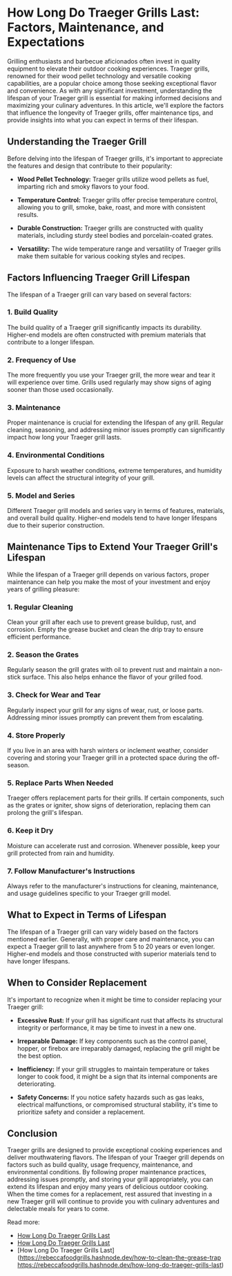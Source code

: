 # How Long Do Traeger Grills Last: Factors, Maintenance, and Expectations

Grilling enthusiasts and barbecue aficionados often invest in quality equipment to elevate their outdoor cooking experiences. Traeger grills, renowned for their wood pellet technology and versatile cooking capabilities, are a popular choice among those seeking exceptional flavor and convenience. As with any significant investment, understanding the lifespan of your Traeger grill is essential for making informed decisions and maximizing your culinary adventures. In this article, we'll explore the factors that influence the longevity of Traeger grills, offer maintenance tips, and provide insights into what you can expect in terms of their lifespan.

## **Understanding the Traeger Grill**

Before delving into the lifespan of Traeger grills, it's important to appreciate the features and design that contribute to their popularity:

- **Wood Pellet Technology:** Traeger grills utilize wood pellets as fuel, imparting rich and smoky flavors to your food.
  
- **Temperature Control:** Traeger grills offer precise temperature control, allowing you to grill, smoke, bake, roast, and more with consistent results.
  
- **Durable Construction:** Traeger grills are constructed with quality materials, including sturdy steel bodies and porcelain-coated grates.
  
- **Versatility:** The wide temperature range and versatility of Traeger grills make them suitable for various cooking styles and recipes.
  
## **Factors Influencing Traeger Grill Lifespan**

The lifespan of a Traeger grill can vary based on several factors:

### **1. Build Quality**

The build quality of a Traeger grill significantly impacts its durability. Higher-end models are often constructed with premium materials that contribute to a longer lifespan.

### **2. Frequency of Use**

The more frequently you use your Traeger grill, the more wear and tear it will experience over time. Grills used regularly may show signs of aging sooner than those used occasionally.

### **3. Maintenance**

Proper maintenance is crucial for extending the lifespan of any grill. Regular cleaning, seasoning, and addressing minor issues promptly can significantly impact how long your Traeger grill lasts.

### **4. Environmental Conditions**

Exposure to harsh weather conditions, extreme temperatures, and humidity levels can affect the structural integrity of your grill.

### **5. Model and Series**

Different Traeger grill models and series vary in terms of features, materials, and overall build quality. Higher-end models tend to have longer lifespans due to their superior construction.

## **Maintenance Tips to Extend Your Traeger Grill's Lifespan**

While the lifespan of a Traeger grill depends on various factors, proper maintenance can help you make the most of your investment and enjoy years of grilling pleasure:

### **1. Regular Cleaning**

Clean your grill after each use to prevent grease buildup, rust, and corrosion. Empty the grease bucket and clean the drip tray to ensure efficient performance.

### **2. Season the Grates**

Regularly season the grill grates with oil to prevent rust and maintain a non-stick surface. This also helps enhance the flavor of your grilled food.

### **3. Check for Wear and Tear**

Regularly inspect your grill for any signs of wear, rust, or loose parts. Addressing minor issues promptly can prevent them from escalating.

### **4. Store Properly**

If you live in an area with harsh winters or inclement weather, consider covering and storing your Traeger grill in a protected space during the off-season.

### **5. Replace Parts When Needed**

Traeger offers replacement parts for their grills. If certain components, such as the grates or igniter, show signs of deterioration, replacing them can prolong the grill's lifespan.

### **6. Keep it Dry**

Moisture can accelerate rust and corrosion. Whenever possible, keep your grill protected from rain and humidity.

### **7. Follow Manufacturer's Instructions**

Always refer to the manufacturer's instructions for cleaning, maintenance, and usage guidelines specific to your Traeger grill model.

## **What to Expect in Terms of Lifespan**

The lifespan of a Traeger grill can vary widely based on the factors mentioned earlier. Generally, with proper care and maintenance, you can expect a Traeger grill to last anywhere from 5 to 20 years or even longer. Higher-end models and those constructed with superior materials tend to have longer lifespans.

## **When to Consider Replacement**

It's important to recognize when it might be time to consider replacing your Traeger grill:

- **Excessive Rust:** If your grill has significant rust that affects its structural integrity or performance, it may be time to invest in a new one.

- **Irreparable Damage:** If key components such as the control panel, hopper, or firebox are irreparably damaged, replacing the grill might be the best option.

- **Inefficiency:** If your grill struggles to maintain temperature or takes longer to cook food, it might be a sign that its internal components are deteriorating.

- **Safety Concerns:** If you notice safety hazards such as gas leaks, electrical malfunctions, or compromised structural stability, it's time to prioritize safety and consider a replacement.

## **Conclusion**

Traeger grills are designed to provide exceptional cooking experiences and deliver mouthwatering flavors. The lifespan of your Traeger grill depends on factors such as build quality, usage frequency, maintenance, and environmental conditions. By following proper maintenance practices, addressing issues promptly, and storing your grill appropriately, you can extend its lifespan and enjoy many years of delicious outdoor cooking. When the time comes for a replacement, rest assured that investing in a new Traeger grill will continue to provide you with culinary adventures and delectable meals for years to come.

Read more:
- [How Long Do Traeger Grills Last](https://foxheightspubandgrill.com/blogs/bbq-recipes/how-long-do-traeger-grills-last-a-comprehensive-guide-to-lifespan-and-maintenance)
- [How Long Do Traeger Grills Last](https://sites.google.com/view/fox-heights-pub-and-grill/How-Long-Do-Traeger-Grills-Last)
- [How Long Do Traeger Grills Last](https://rebeccafoodgrills.hashnode.dev/how-to-clean-the-grease-trap
https://rebeccafoodgrills.hashnode.dev/how-long-do-traeger-grills-last)
